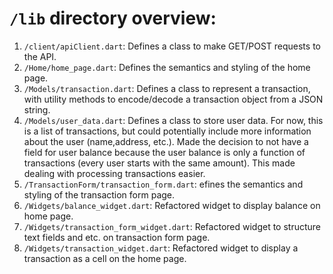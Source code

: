
# `/lib` directory overview:
1. `/client/apiClient.dart`: Defines a class to make GET/POST requests to the API.
2. `/Home/home_page.dart`: Defines the semantics and styling of the home page.
3. `/Models/transaction.dart`: Defines a class to represent a transaction, with utility methods to encode/decode a transaction object from a JSON string.
4. `/Models/user_data.dart`: Defines a class to store user data. For now, this is a list of transactions, but could potentially include more information about the user (name,address, etc.). Made the decision to not have a field for user balance because the user balance is only a function of transactions (every user starts with the same amount). This made dealing with processing transactions easier.
5. `/TransactionForm/transaction_form.dart`: efines the semantics and styling of the transaction form page.
6. `/Widgets/balance_widget.dart`: Refactored widget to display balance on home page.
7. `/Widgets/transaction_form_widget.dart`: Refactored widget to structure text fields and etc. on transaction form page.
8. `/Widgets/transaction_widget.dart`: Refactored widget to display a transaction as a cell on the home page.